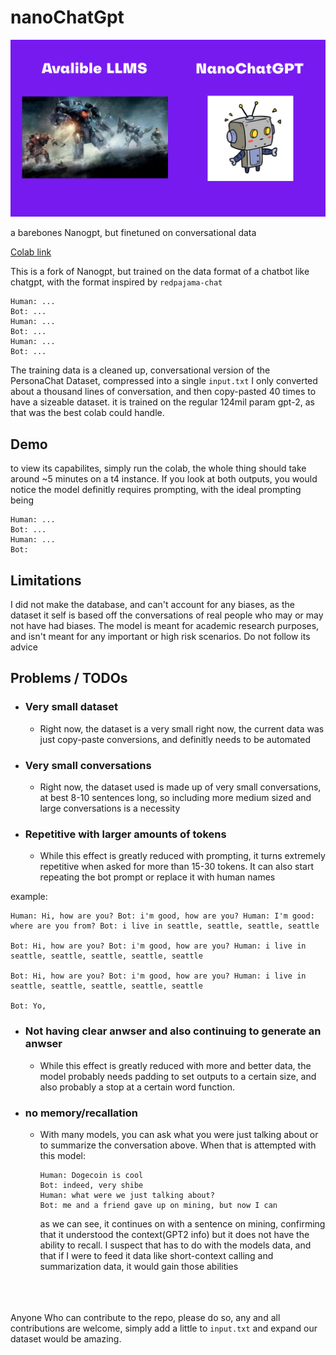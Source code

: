 # nanoChatGpt

![nanoChatGPT](https://github.com/VatsaDev/nanoChatGPT/blob/fbe107f9687464a1bea9b052009389f92a96983f/assets/template.png)

a barebones Nanogpt, but finetuned on conversational data 

[Colab link](https://colab.research.google.com/drive/1a2aW5eClKjHVQJp-qtHDz4m6ai4yh49Z?usp=sharing)

This is a fork of Nanogpt, but trained on the data format of a chatbot like chatgpt, with the format inspired by `redpajama-chat`

```
Human: ...
Bot: ...
Human: ...
Bot: ...
Human: ...
Bot: ...
```

The training data is a cleaned up, conversational version of the PersonaChat Dataset, compressed into a single `input.txt` I only converted about a thousand lines of conversation, and then copy-pasted 40 times to have a sizeable dataset. it is trained on the regular 124mil param gpt-2, as that was the best colab could handle. 

## Demo
to view its capabilites, simply run the colab, the whole thing should take around ~5 minutes on a t4 instance. If you look at both outputs, you would notice the model definitly requires prompting, with the ideal prompting being

```
Human: ...
Bot: ...
Human: ...
Bot:
```

## Limitations 

I did not make the database, and can't account for any biases, as the dataset it self is based off the conversations of real people who may or may not have had biases. The model is meant for academic research purposes, and isn't meant for any important or high risk scenarios. Do not follow its advice

## Problems / TODOs
 - ### Very small dataset
    - Right now, the dataset is a very small right now, the current data was just copy-paste conversions, and definitly needs to be automated 
 - ### Very small conversations
    - Right now, the dataset used is made up of very small conversations, at best 8-10 sentences long, so including more medium sized and large conversations is a necessity
 - ### Repetitive with larger amounts of tokens
    - While this effect is greatly reduced with prompting, it turns extremely repetitive when asked for more than 15-30 tokens. It can also start repeating the bot prompt or replace it with human names

example:
```
Human: Hi, how are you? Bot: i'm good, how are you? Human: I'm good: where are you from? Bot: i live in seattle, seattle, seattle, seattle

Bot: Hi, how are you? Bot: i'm good, how are you? Human: i live in seattle, seattle, seattle, seattle, seattle

Bot: Hi, how are you? Bot: i'm good, how are you? Human: i live in seattle, seattle, seattle, seattle, seattle

Bot: Yo,
```
- ### Not having clear anwser and also continuing to generate an anwser 
    - While this effect is greatly reduced with more and better data, the model probably needs padding to set outputs to a certain size, and also probably a stop at a certain word function.
 - ### no memory/recallation
    - With many models, you can ask what you were just talking about or to summarize the conversation above. When that is attempted with this model:
      ``` 
      Human: Dogecoin is cool 
      Bot: indeed, very shibe
      Human: what were we just talking about?
      Bot: me and a friend gave up on mining, but now I can
      ```
      as we can see, it continues on with a sentence on mining, confirming that it understood the context(GPT2 info) but it does not have the ability to recall. I suspect that has to do with the models data, and that if I were to feed it data like short-context calling and summarization data, it would gain those abilities

      
<br /><br /><br />
Anyone Who can contribute to the repo, please do so, any and all contributions are welcome, simply add a little to `input.txt` and expand our dataset would be amazing.
